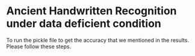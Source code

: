 # Ancient Handwritten Recognition under data deficient condition

To run the pickle file to get the accuracy that we mentioned in the results. Please follow these steps.  
